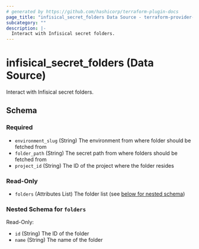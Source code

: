 ```yaml
---
# generated by https://github.com/hashicorp/terraform-plugin-docs
page_title: "infisical_secret_folders Data Source - terraform-provider-infisical"
subcategory: ""
description: |-
  Interact with Infisical secret folders.
---
```


# infisical_secret_folders (Data Source)

Interact with Infisical secret folders.



<!-- schema generated by tfplugindocs -->
## Schema

### Required

- `environment_slug` (String) The environment from where folder should be fetched from
- `folder_path` (String) The secret path from where folders should be fetched from
- `project_id` (String) The ID of the project where the folder resides

### Read-Only

- `folders` (Attributes List) The folder list (see [below for nested schema](#nestedatt--folders))

<a id="nestedatt--folders"></a>
### Nested Schema for `folders`

Read-Only:

- `id` (String) The ID of the folder
- `name` (String) The name of the folder
